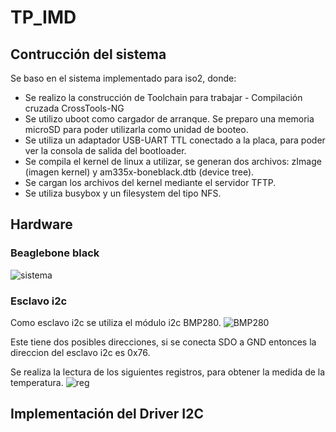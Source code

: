 # TP_IMD

## Contrucción del sistema

Se baso en el sistema implementado para iso2, donde:
+ Se realizo la construcción de Toolchain para trabajar - Compilación cruzada CrossTools-NG
+ Se utilizo uboot como cargador de arranque. Se preparo una memoria microSD para poder utilizarla como unidad de booteo.
+ Se utiliza un adaptador USB-UART TTL conectado a la placa, para poder ver la consola de salida del bootloader.
+ Se compila el  kernel de linux a utilizar, se generan dos archivos: zImage (imagen kernel) y am335x-boneblack.dtb (device tree).
+ Se cargan los archivos del kernel mediante el servidor TFTP.
+ Se utiliza busybox y un filesystem del tipo NFS.


## Hardware

### Beaglebone black

![sistema](../img/beaglebone.png)

### Esclavo i2c

Como esclavo i2c se utiliza el módulo i2c BMP280. 
![BMP280](../img/bmp280.png)

Este tiene dos posibles direcciones, si se conecta SDO a GND entonces la direccion del esclavo i2c es 0x76.

Se realiza la lectura de los siguientes registros, para obtener la medida de la temperatura.
![reg](../img/reg_tmp.png)


## Implementación del Driver I2C

